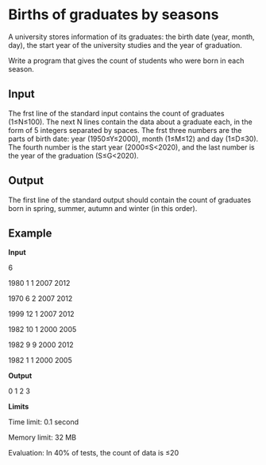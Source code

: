 # Births of graduates by seasons

A university stores information of its graduates: the birth date (year, month, day), the start year of the university studies and the year of graduation.

Write a program that gives the count of students who were born in each season.

## Input
The frst line of the standard input contains the count of graduates (1≤N≤100).
The next N lines contain the data about a graduate each, in the form of 5 integers separated by spaces.
The frst three numbers are the parts of birth date: year (1950≤Y≤2000), month (1≤M≤12) and day (1≤D≤30).
The fourth number is the start year (2000≤S<2020), and the last number is the year of the graduation (S≤G<2020).

## Output

The first line of the standard output should contain the count of graduates born in
spring, summer, autumn and winter (in this order).

## Example

**Input**

6

1980 1 1 2007 2012

1970 6 2 2007 2012

1999 12 1 2007 2012

1982 10 1 2000 2005

1982 9 9 2000 2012

1982 1 1 2000 2005

**Output**

0 1 2 3

**Limits**

Time limit: 0.1 second

Memory limit: 32 MB

Evaluation: In 40% of tests, the count of data is ≤20